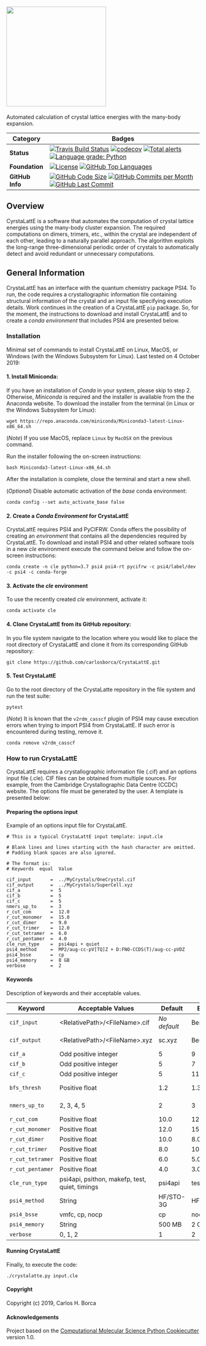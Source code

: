 # <img align="center" src="https://github.com/carlosborca/CrystaLattE/blob/master/media/logo/Logo.png" height=260>

Automated calculation of crystal lattice energies with the many-body expansion.

| Category | Badges |
|-------------|-------------|
| **Status** | [![Travis Build Status](https://travis-ci.com/carlosborca/CrystaLattE.svg?branch=master)](https://travis-ci.org/carlosborca/CrystaLattE) [![codecov](https://codecov.io/gh/carlosborca/CrystaLattE/branch/master/graph/badge.svg)](https://codecov.io/gh/carlosborca/CrystaLattE/branch/master) [![Total alerts](https://img.shields.io/lgtm/alerts/g/carlosborca/CrystaLattE.svg?logo=lgtm&logoWidth=18)](https://lgtm.com/projects/g/carlosborca/CrystaLattE/alerts/) [![Language grade: Python](https://img.shields.io/lgtm/grade/python/g/carlosborca/CrystaLattE.svg?logo=lgtm&logoWidth=18)](https://lgtm.com/projects/g/carlosborca/CrystaLattE/context:python) |
| **Foundation** | [![License](https://img.shields.io/github/license/carlosborca/CrystaLattE.svg)](https://opensource.org/licenses/LGPL-3.0) [![GitHub Top Languages](https://img.shields.io/github/languages/top/carlosborca/CrystaLattE)](https://github.com/carlosborca/CrystaLattE/) |
| **GitHub Info** | [![GitHub Code Size](https://img.shields.io/github/languages/code-size/carlosborca/CrystaLattE)](https://github.com/carlosborca/CrystaLattE/) [![GitHub Commits per Month](https://img.shields.io/github/commit-activity/m/carlosborca/CrystaLattE)](https://github.com/carlosborca/CrystaLattE/) [![GitHub Last Commit](https://img.shields.io/github/last-commit/carlosborca/CrystaLattE)](https://github.com/carlosborca/CrystaLattE/) |

## Overview

CyrstaLattE is a software that automates the computation of crystal lattice energies using the many-body cluster expansion. The required computations on dimers, trimers, etc., within the crystal are independent of each other, leading to a naturally parallel approach. The algorithm exploits the long-range three-dimensional periodic order of crystals to automatically detect and avoid redundant or unnecessary computations.

## General Information

CrystaLattE has an interface with the quantum chemistry package PSI4. To run, the code requires a crystallographic information file containing structural information of the crystal and an input file specifying execution details. Work continues in the creation of a CrystaLattE `pip` package. So, for the moment, the instructions to download and install CrystaLattE and to create a _conda environment_ that includes PSI4 are presented below. 

### Installation

Minimal set of commands to install CrystaLattE on Linux, MacOS, or Windows (with the Windows Subsystem for Linux). Last tested on 4 October 2019:

#### 1. Install Miniconda:

If you have an installation of _Conda_ in your system, please skip to step 2. Otherwise, _Miniconda_ is required and the installer is available from the the Anaconda website. To download the installer from the terminal (in Linux or the Windows Subsystem for Linux): 

```
wget https://repo.anaconda.com/miniconda/Miniconda3-latest-Linux-x86_64.sh
```

(_Note_) If you use MacOS, replace `Linux` by `MacOSX` on the previous command.

Run the installer following the on-screen instructions:

```
bash Miniconda3-latest-Linux-x86_64.sh
```

After the installation is complete, close the terminal and start a new shell.

(_Optional_) Disable automatic activation of the _base_ conda environment:

```
conda config --set auto_activate_base false
```

#### 2. Create a _Conda Environment_ for CrystaLattE

CrystaLattE requires PSI4 and PyCIFRW. Conda offers the possibility of creating an _environment_ that contains all the dependencies required by CrystaLattE. To download and install PSI4 and other related software tools in a new _cle_ environment execute the command below and follow the on-screen instructions:

```
conda create -n cle python=3.7 psi4 psi4-rt pycifrw -c psi4/label/dev -c psi4 -c conda-forge
```

#### 3. Activate the _cle_ environment

To use the recently created _cle_ environment, activate it:

```
conda activate cle
```

#### 4. Clone CrystaLattE from its GitHub repository:

In you file system navigate to the location where you would like to place the root directory of CrystaLattE and clone it from its corresponding GitHub repository:

```
git clone https://github.com/carlosborca/CrystaLattE.git
```

#### 5. Test CrystaLattE

Go to the root directory of the CrystaLatte repository in the file system and run the test suite:

```
pytest
```

(_Note_) It is known that the `v2rdm_casscf` plugin of PSI4 may cause execution errors when trying to import PSI4 from CrystaLattE. If such error is encountered during testing, remove it.

```
conda remove v2rdm_casscf
```

### How to run CrystaLattE

CrystaLattE requires a crystallographic information file (.cif) and an options input file (.cle). CIF files can be obtained from multiple sources. For example, from the Cambridge Crystallographic Data Centre (CCDC) website. The options file must be generated by the user. A template is presented below:

#### Preparing the options input

Example of an options input file for CrystaLattE.

```
# This is a typical CrystaLattE input template: input.cle

# Blank lines and lines starting with the hash character are omitted.
# Padding blank spaces are also ignored.

# The format is:
# Keywords  equal  Value

cif_input       =  ../MyCrystals/OneCrystal.cif
cif_output      =  ../MyCrystals/SuperCell.xyz
cif_a           =  5
cif_b           =  5
cif_c           =  5
nmers_up_to     =  3
r_cut_com       =  12.0
r_cut_monomer   =  15.0
r_cut_dimer     =  9.0
r_cut_trimer    =  12.0
r_cut_tetramer  =  6.0
r_cut_pentamer  =  4.0
cle_run_type    =  psi4api + quiet
psi4_method     =  MP2/aug-cc-pV[TQ]Z + D:FNO-CCDS(T)/aug-cc-pVDZ
psi4_bsse       =  cp
psi4_memory     =  8 GB
verbose         =  2
```

#### Keywords

Description of keywords and their acceptable values.

| Keyword          | Acceptable Values                              | Default      | Example      | Notes                |
|------------------|------------------------------------------------|--------------|--------------|----------------------|
| `cif_input`      | \<RelativePath\>\/\<FileName\>.cif             | *No default* | Benzene.cif  | Must be a .cif       |
| `cif_output`     | \<RelativePath\>\/\<FileName\>.xyz             | sc.xyz       | Benzene.xyz  | Must be a .xyz       |
| `cif_a`          | Odd positive integer                           | 5            | 9            |                      |
| `cif_b`          | Odd positive integer                           | 5            | 7            |                      |
| `cif_c`          | Odd positive integer                           | 5            | 11           |                      |
| `bfs_thresh`     | Positive float                                 | 1.2          | 1.3          | vdW radii multiplier |
| `nmers_up_to`    | 2, 3, 4, 5                                     | 2            | 3            | Dimers, Trimers...   |
| `r_cut_com`      | Positive float                                 | 10.0         | 12.0         | Angstroms            |
| `r_cut_monomer`  | Positive float                                 | 12.0         | 15.0         | Angstroms            |
| `r_cut_dimer`    | Positive float                                 | 10.0         | 8.0          | Angstroms            |
| `r_cut_trimer`   | Positive float                                 | 8.0          | 10.0         | Angstroms            |
| `r_cut_tetramer` | Positive float                                 | 6.0          | 5.0          | Angstroms            |
| `r_cut_pentamer` | Positive float                                 | 4.0          | 3.0          | Angstroms            |
| `cle_run_type`   | psi4api, psithon, makefp, test, quiet, timings | psi4api      | test + quiet | Separate with +      |
| `psi4_method`    | String                                         | HF/STO-3G    | HF-3c        | See PSI4 manual      |
| `psi4_bsse`      | vmfc, cp, nocp                                 | cp           | nocp         |                      |
| `psi4_memory`    | String                                         | 500 MB       | 2 GB         |                      |
| `verbose`        | 0, 1, 2                                        | 1            | 2            |                      |

#### Running CrystaLattE

Finally, to execute the code:

```
./crystalatte.py input.cle
```

#### Copyright

Copyright (c) 2019, Carlos H. Borca


#### Acknowledgements
 
Project based on the 
[Computational Molecular Science Python Cookiecutter](https://github.com/molssi/cookiecutter-cms) version 1.0.

